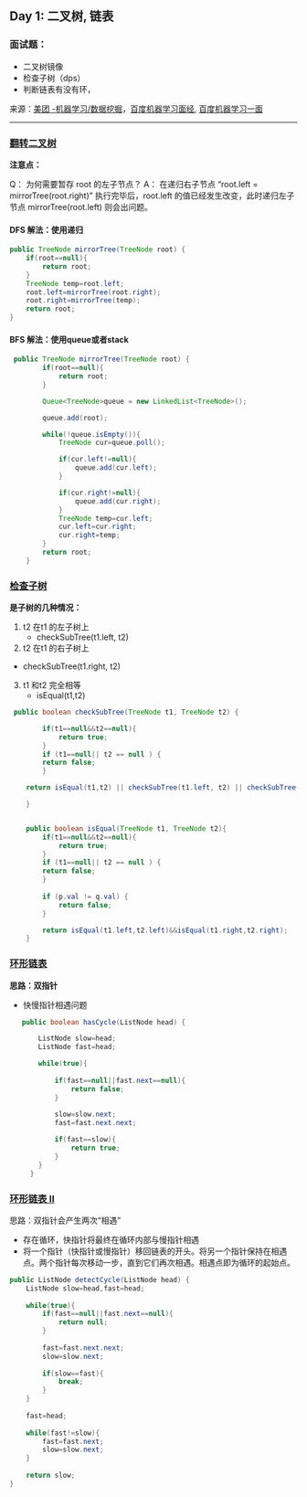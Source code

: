 ## Day 1:  二叉树, 链表

### **面试题：**

- 二叉树镜像
- 检查子树（dps）
- 判断链表有没有环，

来源：[美团 -机器学习/数据挖掘](https://www.nowcoder.com/feed/main/detail/e34c580bb5674f1abbab9d83fd10545f?anchorPoint=comment)，[百度机器学习面经](https://www.nowcoder.com/discuss/489200565092618240?sourceSSR=search), [百度机器学习一面](https://www.nowcoder.com/feed/main/detail/e34c580bb5674f1abbab9d83fd10545f?anchorPoint=comment)

----------------------------------



### [翻转二叉树](https://leetcode.cn/problems/er-cha-shu-de-jing-xiang-lcof/)



**注意点：**

Q： 为何需要暂存 root 的左子节点？ A： 在递归右子节点 “root.left = mirrorTree(root.right)” 执行完毕后，root.left 的值已经发生改变，此时递归左子节点 mirrorTree(root.left) 则会出问题。

#### DFS 解法：使用递归

```java
public TreeNode mirrorTree(TreeNode root) {
    if(root==null){
        return root;
    }
    TreeNode temp=root.left;
    root.left=mirrorTree(root.right);
    root.right=mirrorTree(temp);
    return root;
}
```

#### BFS 解法：使用queue或者stack

```java
 public TreeNode mirrorTree(TreeNode root) {
        if(root==null){
            return root;
        }

        Queue<TreeNode>queue = new LinkedList<TreeNode>();

        queue.add(root);

        while(!queue.isEmpty()){
            TreeNode cur=queue.poll();

            if(cur.left!=null){
                queue.add(cur.left);
            }

            if(cur.right!=null){
                queue.add(cur.right);
            }
            TreeNode temp=cur.left;
            cur.left=cur.right;
            cur.right=temp;
        }
        return root;
    }
```



### [检查子树](https://leetcode.cn/problems/check-subtree-lcci/)



**是子树的几种情况：**

1. t2 在t1 的左子树上
   - checkSubTree(t1.left, t2)
2.  t2 在t1 的右子树上
   - checkSubTree(t1.right, t2)
3. t1 和t2 完全相等
   - isEqual(t1,t2)



```java
 public boolean checkSubTree(TreeNode t1, TreeNode t2) {

        if(t1==null&&t2==null){
            return true;
        }
        if (t1==null|| t2 == null ) {
        return false;
        }

    return isEqual(t1,t2) || checkSubTree(t1.left, t2) || checkSubTree(t1.right, t2);

    }


    public boolean isEqual(TreeNode t1, TreeNode t2){
        if(t1==null&&t2==null){
            return true;
        }
        if (t1==null|| t2 == null ) {
        return false;
        }
        
        if (p.val != q.val) {
            return false;
        }

        return isEqual(t1.left,t2.left)&&isEqual(t1.right,t2.right);
    }
```



### [环形链表](https://leetcode.cn/problems/linked-list-cycle/)

**思路：双指针**

- 快慢指针相遇问题

```java
   public boolean hasCycle(ListNode head) {

       ListNode slow=head;
       ListNode fast=head;

       while(true){
           
           if(fast==null||fast.next==null){
               return false;
           }
           
           slow=slow.next;
           fast=fast.next.next;

           if(fast==slow){
               return true;
           }
       }
     }
```



### [环形链表 II](https://leetcode.cn/problems/linked-list-cycle-ii/)

思路：双指针会产生两次“相遇”

- 存在循环，快指针将最终在循环内部与慢指针相遇
- 将一个指针（快指针或慢指针）移回链表的开头。将另一个指针保持在相遇点。两个指针每次移动一步，直到它们再次相遇。相遇点即为循环的起始点。

```java
public ListNode detectCycle(ListNode head) {
    ListNode slow=head,fast=head;
    
    while(true){
        if(fast==null||fast.next==null){
            return null;
        }
        
        fast=fast.next.next;
        slow=slow.next;
        
        if(slow==fast){
            break;
        }
    }
    
    fast=head;
    
    while(fast!=slow){
        fast=fast.next;
        slow=slow.next;
    }
    
    return slow;
}
```

